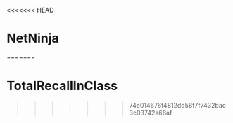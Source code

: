<<<<<<< HEAD
# NetNinja
=======
# TotalRecallInClass
>>>>>>> 74e014676f4812dd58f7f7432bac3c03742a68af
